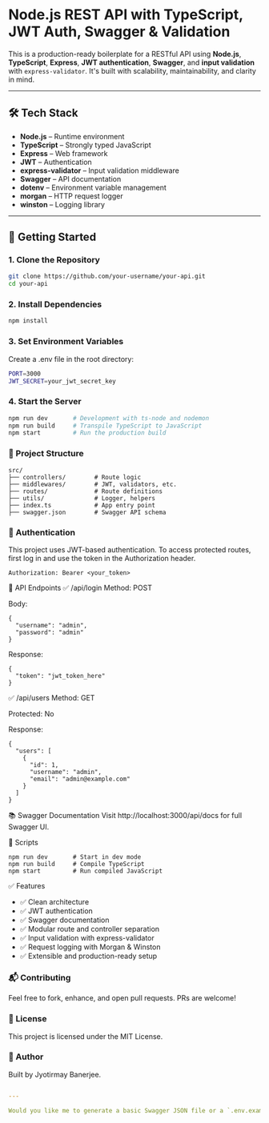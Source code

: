 # Node.js REST API with TypeScript, JWT Auth, Swagger & Validation

This is a production-ready boilerplate for a RESTful API using **Node.js**, **TypeScript**, **Express**, **JWT authentication**, **Swagger**, and **input validation** with `express-validator`. It's built with scalability, maintainability, and clarity in mind.

---

## 🛠 Tech Stack

- **Node.js** – Runtime environment
- **TypeScript** – Strongly typed JavaScript
- **Express** – Web framework
- **JWT** – Authentication
- **express-validator** – Input validation middleware
- **Swagger** – API documentation
- **dotenv** – Environment variable management
- **morgan** – HTTP request logger
- **winston** – Logging library

---

## 🚀 Getting Started

### 1. Clone the Repository

```bash
git clone https://github.com/your-username/your-api.git
cd your-api
```

### 2. Install Dependencies
```bash
npm install
```

### 3. Set Environment Variables
Create a .env file in the root directory:
```bash
PORT=3000
JWT_SECRET=your_jwt_secret_key
```

### 4. Start the Server
```bash
npm run dev       # Development with ts-node and nodemon
npm run build     # Transpile TypeScript to JavaScript
npm start         # Run the production build
```

### 📁 Project Structure
```
src/
├── controllers/        # Route logic
├── middlewares/        # JWT, validators, etc.
├── routes/             # Route definitions
├── utils/              # Logger, helpers
├── index.ts            # App entry point
├── swagger.json        # Swagger API schema
```

### 🔐 Authentication
This project uses JWT-based authentication. To access protected routes, first log in and use the token in the Authorization header.

```
Authorization: Bearer <your_token>
```

📄 API Endpoints
✅ /api/login
Method: POST

Body:
```
{
  "username": "admin",
  "password": "admin"
}
```

Response:
```
{
  "token": "jwt_token_here"
}
```

✅ /api/users
Method: GET

Protected: No

Response:
```
{
  "users": [
    {
      "id": 1,
      "username": "admin",
      "email": "admin@example.com"
    }
  ]
}
```

📚 Swagger Documentation
Visit http://localhost:3000/api/docs for full Swagger UI.

🧪 Scripts
```
npm run dev       # Start in dev mode
npm run build     # Compile TypeScript
npm start         # Run compiled JavaScript
```

✅ Features
 - ✅ Clean architecture
 - ✅ JWT authentication
 - ✅ Swagger documentation
 - ✅ Modular route and controller separation
 - ✅ Input validation with express-validator
 - ✅ Request logging with Morgan & Winston
 - ✅ Extensible and production-ready setup


### 📬 Contributing
Feel free to fork, enhance, and open pull requests. PRs are welcome!

### 📄 License
This project is licensed under the MIT License.

### 🙌 Author
Built by Jyotirmay Banerjee.

```yaml

---

Would you like me to generate a basic Swagger JSON file or a `.env.example` to go along with this?
```